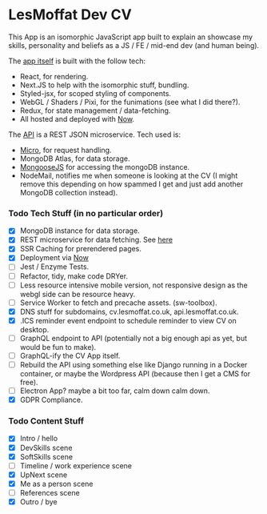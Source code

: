 LesMoffat Dev CV
================

This App is an isomorphic JavaScript app built to explain an showcase my skills, personality and beliefs as a JS / FE / mid-end dev (and human being).

The [app itself](https://cv.lesmoffat.co.uk/cv) is built with the follow tech: 
- React, for rendering.
- Next.JS to help with the isomorphic stuff, bundling.
- Styled-jsx, for scoped styling of components.
- WebGL / Shaders / Pixi, for the funimations (see what I did there?).
- Redux, for state management / data-fetching.
- All hosted and deployed with [Now](http://zeit.co/now).

The [API](https://github.com/lesbaa/cv-api) is a REST JSON microservice. Tech used is:
- [Micro](https://github.com/zeit/micro), for request handling.
- MongoDB Atlas, for data storage.
- [MongooseJS](https://mongoosejs.com/) for accessing the mongoDB instance.
- NodeMail, notifies me when someone is looking at the CV (I might remove this depending on how spammed I get and just add another MongoDB collection instead).

### Todo Tech Stuff (in no particular order)
- [x] MongoDB instance for data storage.
- [x] REST microservice for data fetching. See [here](https://github.com/lesbaa/cv-api)
- [x] SSR Caching for prerendered pages.
- [x] Deployment via [Now](http://zeit.co/now)
- [ ] Jest / Enzyme Tests.
- [ ] Refactor, tidy, make code DRYer.
- [ ] Less resource intensive mobile version, not responsive design as the webgl side can be resource heavy.
- [ ] Service Worker to fetch and precache assets. (sw-toolbox).
- [x] DNS stuff for subdomains, cv.lesmoffat.co.uk, api.lesmoffat.co.uk.
- [x] .ICS reminder event endpoint to schedule reminder to view CV on desktop.
- [ ] GraphQL endpoint to API (potentially not a big enough api as yet, but would be fun to make).
- [ ] GraphQL-ify the CV App itself.
- [ ] Rebuild the API using something else like Django running in a Docker container, or maybe the Wordpress API (because then I get a CMS for free).
- [ ] Electron App? maybe a bit too far, calm down calm down.
- [x] GDPR Compliance.

### Todo Content Stuff

- [x] Intro / hello
- [x] DevSkills scene
- [x] SoftSkills scene
- [ ] Timeline / work experience scene
- [x] UpNext scene
- [x] Me as a person scene
- [ ] References scene
- [x] Outro / bye